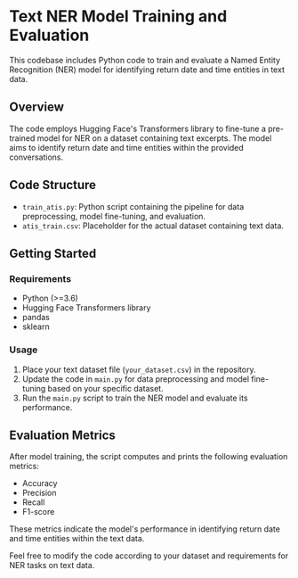 # Text NER Model Training and Evaluation

This codebase includes Python code to train and evaluate a Named Entity Recognition (NER) model for identifying return date and time entities in text data.

## Overview

The code employs Hugging Face's Transformers library to fine-tune a pre-trained model for NER on a dataset containing text excerpts. The model aims to identify return date and time entities within the provided conversations.

## Code Structure

- `train_atis.py`: Python script containing the pipeline for data preprocessing, model fine-tuning, and evaluation.
- `atis_train.csv`: Placeholder for the actual dataset containing text data.

## Getting Started

### Requirements
- Python (>=3.6)
- Hugging Face Transformers library
- pandas
- sklearn

### Usage
1. Place your text dataset file (`your_dataset.csv`) in the repository.
2. Update the code in `main.py` for data preprocessing and model fine-tuning based on your specific dataset.
3. Run the `main.py` script to train the NER model and evaluate its performance.

## Evaluation Metrics

After model training, the script computes and prints the following evaluation metrics:
- Accuracy
- Precision
- Recall
- F1-score

These metrics indicate the model's performance in identifying return date and time entities within the text data.

Feel free to modify the code according to your dataset and requirements for NER tasks on text data.
